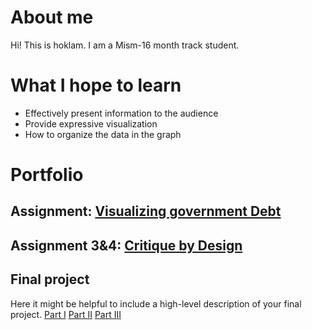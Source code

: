 # About me
Hi! This is hoklam. I am a Mism-16 month track student.

# What I hope to learn
- Effectively present information to the audience
- Provide expressive visualization
- How to organize the data in the graph

# Portfolio

## Assignment: [Visualizing government Debt](visualizing-government-debt)


## Assignment 3&4: [Critique by Design](critique-by-design)

## Final project
Here it might be helpful to include a high-level description of your final project. 
[Part I](final-project-part-one)
[Part II](final-project-part-two)
[Part III](final-project-part-three)

